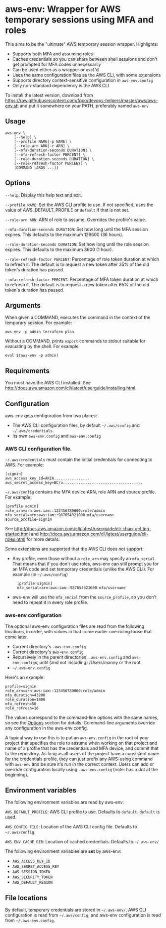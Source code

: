 # aws-env: Wrapper for AWS temporary sessions using MFA and roles

This aims to be the "ultimate" AWS temporary session wrapper.  Highlights:

- Supports both MFA and assuming roles
- Caches credentials so you can share between shell sessions and don't get
  prompted for MFA codes unnecessarily
- Can be used either as a wrapper or `eval`'d
- Uses the same configuration files as the AWS CLI, with some extensions
- Supports directory context-sensitive configuration in `aws-env.config`
- Only non-standard dependency is the AWS CLI

To install the latest version, download from
https://raw.githubusercontent.com/fpco/devops-helpers/master/aws/aws-env.sh and
put it somewhere on your PATH, preferably named `aws-env`

Usage
-----

    aws-env \
        [--help] \
        [--profile NAME|-p NAME] \
        [--role-arn ARN|-r ARN] \
        [--mfa-duration-seconds DURATION] \
        [--mfa-refresh-factor PERCENT] \
        [--role-duration-seconds DURATION] \
        [--role-refresh-factor PERCENT] \
        [COMMAND [ARGS ...]]

Options
-------

`--help`: Display this help text and exit.

`--profile NAME`: Set the AWS CLI profile to use. If not specified, uses the
  value of AWS_DEFAULT_PROFILE or `default` if that is not set.

`--role-arn ARN`: ARN of role to assume.  Overrides the profile's value.

`--mfa-duration-seconds DURATION`: Set how long until the MFA session expires.
  This defaults to the maximum 129600 (36 hours).

`--role-duration-seconds DURATION`: Set how long until the role session expires.
  This defaults to the maximum 3600 (1 hour).

`--role-refresh-factor PERCENT`: Percentage of role token duration at which to
  refresh it. The default is to request a new token after 35% of the old token's
  duration has passed.

`--mfa-refresh-factor PERCENT`: Percentage of MFA token duration at which to
  refresh it. The default is to request a new token after 65% of the old token's
  duration has passed.

Arguments
---------

When given a COMMAND, executes the command in the context of the temporary
session. For example:

    aws-env -p admin terraform plan

Without a COMMAND, prints `export` commands to stdout suitable for evaluating by
the shell. For example:

    eval $(aws-env -p admin)

Requirements
------------

You must have the AWS CLI installed. See
http://docs.aws.amazon.com/cli/latest/userguide/installing.html.

Configuration
-------------

aws-env gets configuration from two places:
- The AWS CLI configuration files, by default `~/.aws/config` and `~/.aws/credentials`.
- Its own `aws-env.config` and `aws-env.config`

### AWS CLI configuration file.

`~/.aws/credentials` must contain the initial credentials for connecting to AWS.
For example:

    [signin]
    aws_access_key_id=AKIA................
    aws_secret_access_key=BC/u....................................

`~/.aws/config` contains the MFA device ARN, role ARN and source
profile. For example:

    [profile admin]
    role_arn=arn:aws:iam::123456789000:role/admin
    mfa_serial=arn:aws:iam::987654321000:mfa/username
    source_profile=signin

See
http://docs.aws.amazon.com/cli/latest/userguide/cli-chap-getting-started.html
and http://docs.aws.amazon.com/cli/latest/userguide/cli-roles.html for more
details.

Some extensions are supported that the AWS CLI does not support:

- Any profile, even those without a `role_arn` may specify an `mfa_serial`.
  That means that if you don't use roles, aws-env can still prompt you for an
  MFA code and set temporary credentials (unlike the AWS CLI). For example (in
  `~/.aws/config`)

        [profile signin]
        mfa_serial=arn:aws:iam::987654321000:mfa/username

- aws-env will use the `mfa_serial` from the `source_profile`, so you don't
  need to repeat it in every role profile.

### aws-env configuration

The optional aws-env configuration files are read from the following locations,
in order, with values in that come earlier overriding those that come later.

- Current directory's `.aws-env.config`
- Current directory's `aws-env.config`
- Recursively in the parent directories' `.aws-env.config` and
  `aws-env.config`s, until (and not including) /Users/manny or the root.
- `~/.aws-env.config`

Here's an example:

    profile=signin
    role_arn=arn:aws:iam::123456789000:role/admin
    mfa_duration=43200
    role_duration=1800
    mfa_refresh=50
    role_refresh=10

The values correspond to the command-line options with the same names, so see
the [Options](#options) section for details. Command-line arguments override any
configuration in the aws-env config.

A typical way to use this is to put an `aws-env.config` in the root of your
project that specifies the role to assume when working on that project and name
of a profile that has the credentials and MFA device, and commit that to the
repository. As long as all users of the project have a consistent name for the
credentials profile, they can just prefix any AWS-using command with `aws-env`
and be sure it's run in the correct context. Users can add or override
configuration locally using `.aws-env.config` (note: has a dot at the
beginning).


Environment variables
---------------------

The following environment variables are read by aws-env:

`AWS_DEFAULT_PROFILE`: AWS CLI profile to use. Defaults to `default`.
`default` is used.

`AWS_CONFIG_FILE`: Location of the AWS CLI config file. Defaults to
`~/.aws/config`.

`AWS_ENV_CACHE_DIR`: Location of cached credentials. Defaults to
`~/.aws-env/`

The following environment variables are **set** by aws-env:

- `AWS_ACCESS_KEY_ID`
- `AWS_SECRET_ACCESS_KEY`
- `AWS_SESSION_TOKEN`
- `AWS_SECURITY_TOKEN`
- `AWS_DEFAULT_REGION`

File locations
--------------

By default, temporary credentials are stored in `~/.aws-env/`, AWS CLI
configuration is read from `~/.aws/config`, and aws-env configuration is read
from `~/.aws-env.config`.

